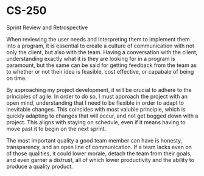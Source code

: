 # CS-250
Sprint Review and Retrospective


When reviewing the user needs and interpreting them to implement them into a program, it is essential to create a culture of communication with not only the client, but also with the team. Having a conversation with the client, understanding exactly what it is they are looking for in a program is paramount, but the same can be said for getting feedback from the team as to whether or not their idea is feasible, cost effective, or capabale of being on time.

By approaching my project development, it will be crucial to adhere to the principles of agile. In order to do so, I must approach the project with an open mind, understanding that I need to be flexible in order to adapt to inevitable changes. This coincides with most valuble principle, which is quickly adapting to changes that will occur, and not get bogged down with a project. This aligns with staying on schedule, even if it means having to move past it to begin on the next sprint.

The most important quality a good team member can have is honesty, transparency, and an open line of communication. If a team lacks even on of those qualities, it could lower morale, detach the team from their goals, and even garner a distrust, all of which lower productivity and the ability to produce a quality product.
